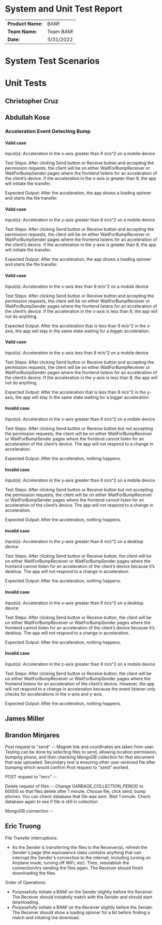 # System and Unit Test Report
|                   |           |
|-------------------|-----------|
| **Product Name:** | BAM!      |
| **Team Name:**    | Team BAM! |
| **Date:**         | 5/31/2022 |

# System Test Scenarios

#  Unit Tests

## Christopher Cruz

## Abdullah Kose

### Acceleration Event Detecting Bump
#### Valid case
Input(s): Acceleration in the x-axis greater than 9 m/s^2 on a mobile device
 
Test Steps: After clicking Send button or Receive button and accepting the permission requests, the client will be on either WaitForBumpReceiver or WaitForBumpSender pages where the frontend listens for an acceleration of the client’s device. If the acceleration in the x-axis is greater than 9, the app will initiate the transfer.

Expected Output: After the acceleration, the app shows a loading spinner and starts the file transfer.

#### Valid case
Input(s): Acceleration in the y-axis greater than 8 m/s^2 on a mobile device

Test Steps: After clicking Send button or Receive button and accepting the permission requests, the client will be on either WaitForBumpReceiver or WaitForBumpSender pages where the frontend listens for an acceleration of the client’s device. If the acceleration in the y-axis is greater than 8, the app will initiate the transfer.

Expected Output: After the acceleration, the app shows a loading spinner and starts the file transfer.

#### Valid case
Input(s): Acceleration in the x-axis less than 9 m/s^2 on a mobile device

Test Steps: After clicking Send button or Receive button and accepting the permission requests, the client will be on either WaitForBumpReceiver or WaitForBumpSender pages where the frontend listens for an acceleration of the client’s device. If the acceleration in the x-axis is less than 9, the app will not do anything.

Expected Output: After the acceleration that is less than 9 m/s^2 in the x-axis, the app will stay in the same state waiting for a bigger acceleration.

#### Valid case
Input(s): Acceleration in the y-axis less than 8 m/s^2 on a mobile device

Test Steps: After clicking Send button or Receive button and accepting the permission requests, the client will be on either WaitForBumpReceiver or WaitForBumpSender pages where the frontend listens for an acceleration of the client’s device. If the acceleration in the y-axis is less than 8, the app will not do anything.

Expected Output: After the acceleration that is less than 8 m/s^2 in the y-axis, the app will stay in the same state waiting for a bigger acceleration.

#### Invalid case
Input(s): Acceleration in the x-axis greater than 9 m/s^2 on a mobile device 

Test Steps: After clicking Send button or Receive button but not accepting the permission requests, the client will be on either WaitForBumpReceiver or WaitForBumpSender pages where the frontend cannot listen for an acceleration of the client’s device. The app will not respond to a change in acceleration.

Expected Output: After the acceleration, nothing happens.

#### Invalid case
Input(s): Acceleration in the y-axis greater than 8 m/s^2 on a mobile device 

Test Steps: After clicking Send button or Receive button but not accepting the permission requests, the client will be on either WaitForBumpReceiver or WaitForBumpSender pages where the frontend cannot listen for an acceleration of the client’s device. The app will not respond to a change in acceleration.

Expected Output: After the acceleration, nothing happens.

#### Invalid case
Input(s): Acceleration in the y-axis greater than 8 m/s^2 on a desktop device

Test Steps: After clicking Send button or Receive button, the client will be on either WaitForBumpReceiver or WaitForBumpSender pages where the frontend cannot listen for an acceleration of the client’s device because it’s desktop. The app will not respond to a change in acceleration.

Expected Output: After the acceleration, nothing happens.

#### Invalid case
Input(s): Acceleration in the x-axis greater than 9 m/s^2 on a desktop device

Test Steps: After clicking Send button or Receive button, the client will be on either WaitForBumpReceiver or WaitForBumpSender pages where the frontend cannot listen for an acceleration of the client’s device because it’s desktop. The app will not respond to a change in acceleration.

Expected Output: After the acceleration, nothing happens.

#### Invalid case
Input(s): Acceleration in the z-axis greater than 9 m/s^2 on a mobile device

Test Steps: After clicking Send button or Receive button, the client will be on either WaitForBumpReceiver or WaitForBumpSender pages where the frontend listens for an acceleration of the client’s device. However, the app will not respond to a change in acceleration because the event listener only checks for accelerations in the x-axis and y-axis.

Expected Output: After the acceleration, nothing happens.


## James Miller

## Brandon Minjares
Post request to "send" -- Magnet link and coordinates are taken from user. Testing can be done by selecting files to send, allowing location permission, bumping phone, and then checking MongoDB collection for that document that was uploaded.
Secondary test is ensuring other user received file after bumping which would confirm Post request to "send" worked.

POST request to "recv" --

Delete request of files -- Change GARBAGE_COLLECTION_PERIOD to 60000 so that files delete after 1 minute. Choose file, click send, bump phones. You can check database that file was sent. Wait 1 minute. Check database again to see if file is still in collection

MongoDB connection -- 

## Eric Truong
File Transfer interruptions:
- As the Sender is transferring the files to the Receiver(s), refresh the Sender's page (the equivalance class contains anything that can interrupt the Sender's connection to the internet, including turning on Airplane mode, turning off WiFi, etc). Then, reestablish the connection/try sending the files again. The Receiver should finish downloading the files.

Order of Operations:
- Purposefully initiate a BAM! on the Sender slightly before the Receiver. The Receiver should instatntly match with the Sender and should start downloading.
- Purposefully initiate a BAM! on the Receiver slightly before the Sender. The Receiver should show a loading spinner for a bit before finding a match and initating the download.

